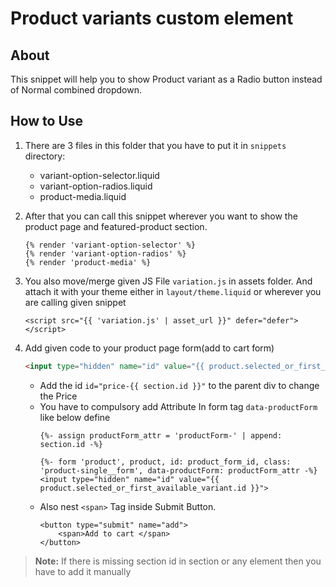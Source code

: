 # Product variants custom element

## About
This snippet will help you to show Product variant as a Radio button instead of Normal combined dropdown.

## How to Use

1. There are 3 files in this folder that you have to put it in `snippets` directory:
    - variant-option-selector.liquid
    - variant-option-radios.liquid
    - product-media.liquid

2. After that you can call this snippet wherever you want to show the product page and featured-product section.
    ```liquid
    {% render 'variant-option-selector' %}
    {% render 'variant-option-radios' %}
    {% render 'product-media' %} 
    ```

3. You also move/merge given JS File `variation.js` in assets folder. And attach it with your theme either in `layout/theme.liquid` or wherever you are calling given snippet

    ```liquid
    <script src="{{ 'variation.js' | asset_url }}" defer="defer"></script>
    ``` 


4. Add given code to your product page form(add to cart form)
    ```html
    <input type="hidden" name="id" value="{{ product.selected_or_first_available_variant.id }}">
    ```

    - Add the id `id="price-{{ section.id }}"` to the parent div to change the Price
    - You have to compulsory add Attribute In form tag  `data-productForm` like below define
        ```liquid
        {%- assign productForm_attr = 'productForm-' | append: section.id -%}

        {%- form 'product', product, id: product_form_id, class: 'product-single__form', data-productForm: productForm_attr -%}
        <input type="hidden" name="id" value="{{ product.selected_or_first_available_variant.id }}">
        ```
    - Also nest `<span>` Tag inside Submit Button.
        ```
        <button type="submit" name="add">
            <span>Add to cart </span>
        </button>
        ```

> **Note:** If there is missing section id in section or any element then you have to add it manually